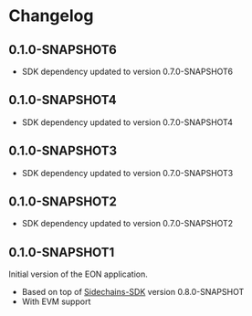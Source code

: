 # Changelog

## 0.1.0-SNAPSHOT6
* SDK dependency updated to version 0.7.0-SNAPSHOT6

## 0.1.0-SNAPSHOT4
* SDK dependency updated to version 0.7.0-SNAPSHOT4

## 0.1.0-SNAPSHOT3
* SDK dependency updated to version 0.7.0-SNAPSHOT3

## 0.1.0-SNAPSHOT2
* SDK dependency updated to version 0.7.0-SNAPSHOT2

## 0.1.0-SNAPSHOT1
Initial version of the EON application.
* Based on top of [Sidechains-SDK](https://github.com/HorizenOfficial/Sidechains-SDK) version 0.8.0-SNAPSHOT
* With EVM support